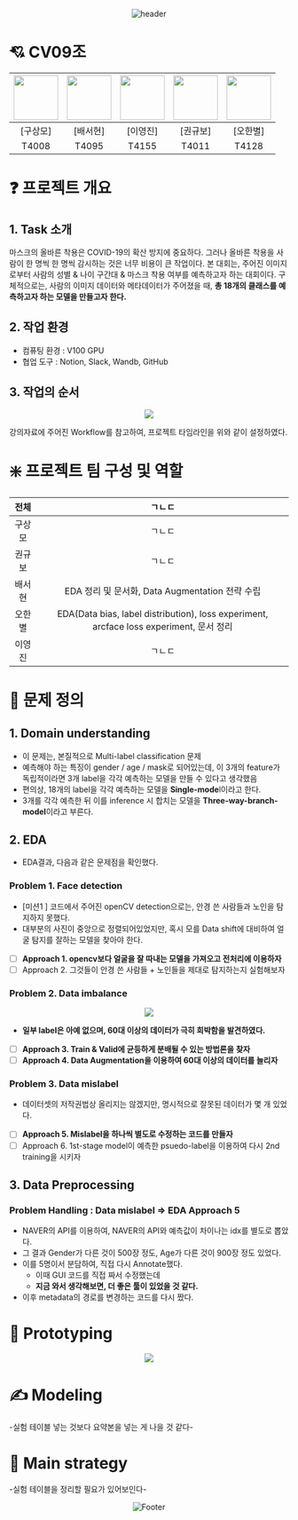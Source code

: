 <div align=center>

![header](https://capsule-render.vercel.app/api?type=waving&text=마스크%20착용상태%20분류&color=7F7FD5&fontColor=FFFFFF&fontSize=50&height=200)

</div> 

# 💘 CV09조

<div align=center>

|<img src="https://user-images.githubusercontent.com/72690566/200118081-7f8e4279-04ef-4269-abde-80b9ea89e87a.png" width="80">|<img src="https://user-images.githubusercontent.com/72690566/200118119-d21769d2-ff0d-4e15-9e6d-aa863e700f36.png" width="80">|<img src="https://user-images.githubusercontent.com/72690566/200118141-2de150f1-98cb-4cbd-8ce8-419c1ebb0678.png" width="80">|<img src="https://user-images.githubusercontent.com/72690566/200118162-f25ae93e-18c1-462f-8298-c6ff5c95ee79.png" width="80">|<img src="https://user-images.githubusercontent.com/72690566/200118175-ba5859db-5a2f-4457-a8e2-878f8cc1140e.png" width="80">|
|:---:|:---:|:---:|:---:|:---:|
|[구상모]|[배서현]|[이영진]|[권규보]|[오한별]|
|T4008|T4095|T4155|T4011|T4128|

</div>

# ❓ 프로젝트 개요

## 1. Task 소개

마스크의 올바른 착용은 COVID-19의 확산 방지에 중요하다.
그러나 올바른 착용을 사람이 한 명씩 한 명씩 감시하는 것은 너무 비용이 큰 작업이다.
본 대회는, 주어진 이미지로부터 사람의 성별 & 나이 구간대 & 마스크 착용 여부를 예측하고자 하는 대회이다.
구체적으로는, 사람의 이미지 데이터와 메타데이터가 주어졌을 때, **총 18개의 클래스를 예측하고자 하는 모델을 만들고자 한다.**

## 2. 작업 환경

- 컴퓨팅 환경 : V100 GPU
- 협업 도구 : Notion, Slack, Wandb, GitHub

## 3. 작업의 순서

<div align=center>

<img src="https://user-images.githubusercontent.com/72690566/200120015-b52eb581-764f-41b0-80fe-b083d9accd0f.png">

</div>
  
강의자료에 주어진 Workflow를 참고하여, 프로젝트 타임라인을 위와 같이 설정하였다.

# ❇️ 프로젝트 팀 구성 및 역할

<div align=center>

|전체|ㄱㄴㄷ|
|:-----:|:------:|
|구상모|ㄱㄴㄷ|
|권규보|ㄱㄴㄷ|
|배서현|EDA 정리 및 문서화, Data Augmentation 전략 수립|
|오한별|EDA(Data bias, label distribution), loss experiment, arcface loss experiment, 문서 정리|
|이영진|ㄱㄴㄷ|

</div>
</div>

# **🔑 문제 정의**

## 1. Domain understanding

- 이 문제는, 본질적으로 Multi-label classification 문제
- 예측해야 하는 특징이 gender / age / mask로 되어있는데, 이 3개의 feature가 독립적이라면 3개 label을 각각 예측하는 모델을 만들 수 있다고 생각했음
- 편의상, 18개의 label을 각각 예측하는 모델을 **Single-mode**l이라고 한다.
- 3개를 각각 예측한 뒤 이를 inference 시 합치는 모델을 **Three-way-branch-model**이라고 부른다.

## 2. EDA

- EDA결과, 다음과 같은 문제점을 확인했다.

### Problem 1.  Face detection

- [미션1 ] 코드에서 주어진 openCV detection으로는, 안경 쓴 사람들과 노인을 탐지하지 못했다.
- 대부분의 사진이 중앙으로 정렬되어있었지만, 혹시 모를 Data shift에 대비하여  얼굴 탐지를 잘하는 모델을 찾아야 한다.

- [ ]  **Approach 1. opencv보다 얼굴을 잘 따내는 모델을 가져오고 전처리에 이용하자**
- [ ]  Approach 2. 그것들이 안경 쓴 사람들 + 노인들을 제대로 탐지하는지 실험해보자

### Problem 2. Data imbalance

<div align=center>

<img src="https://user-images.githubusercontent.com/72690566/200120477-7f0d5e41-b008-489e-87ad-c75c4f1dbe1e.png">

</div>

- **일부 label은 아예 없으며, 60대 이상의 데이터가 극히 희박함을 발견하였다.**

- [ ]  **Approach 3. Train & Valid에 균등하게 분배될 수 있는 방법론을 찾자**
- [ ]  **Approach 4. Data Augmentation을 이용하여 60대 이상의 데이터를 늘리자**

### Problem 3. Data mislabel

- 데이터셋의 저작권법상 올리지는 않겠지만, 명시적으로 잘못된 데이터가 몇 개 있었다.

- [ ]  **Approach 5. Mislabel을 하나씩 별도로 수정하는 코드를 만들자**
- [ ]  Approach 6. 1st-stage model이 예측한 psuedo-label을 이용하여 다시 2nd training을 시키자

## 3. Data Preprocessing

### **Problem Handling : Data mislabel  ⇒ EDA Approach 5**

- NAVER의 API를 이용하여, NAVER의 API와 예측값이 차이나는 idx를 별도로 뽑았다.
- 그 결과 Gender가 다른 것이 500장 정도, Age가 다른 것이 900장 정도 있었다.
- 이를 5명이서 분담하여, 직접 다시 Annotate했다.
    - 이때 GUI 코드를 직접 짜서 수정했는데
    - **지금 와서 생각해보면, 더 좋은 툴이 있었을 것 같다.**
- 이후 metadata의 경로를 변경하는 코드를 다시 짰다.

</div>

# 💪 Prototyping

<div align=center>
  
<img src="https://user-images.githubusercontent.com/72690566/200120567-ad0038bf-902f-46a7-ba79-aea026542b9d.png">

</div>

</div>

# ✍️ Modeling

-실험 테이블 넣는 것보다 요약본을 넣는 게 나을 것 같다-

</div>

# 🐣 Main strategy

-실험 테이블을 정리할 필요가 있어보인다-



<div align=center>  

![Footer](https://capsule-render.vercel.app/api?type=waving&color=7F7FD5&fontColor=FFFFFF&height=200&section=footer)

</div>
